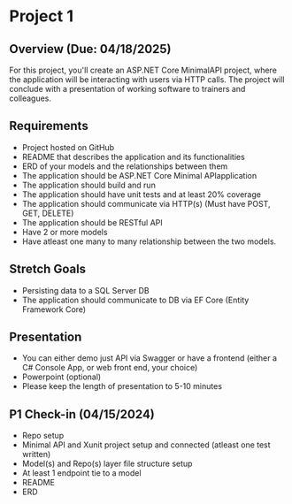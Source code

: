 # Project 1

## Overview (Due: 04/18/2025)

For this project, you'll create an ASP.NET Core MinimalAPI project, where the application will be interacting with users via HTTP calls. The project will conclude with a presentation of working software to trainers and colleagues.

## Requirements

- Project hosted on GitHub
- README that describes the application and its functionalities
- ERD of your models and the relationships between them
- The application should be ASP.NET Core Minimal APIapplication
- The application should build and run
- The application should have unit tests and at least 20% coverage 
- The application should communicate via HTTP(s) (Must have POST, GET, DELETE)
- The application should be RESTful API
- Have 2 or more models
- Have atleast one many to many relationship between the two models.

## Stretch Goals

- Persisting data to a SQL Server DB
- The application should communicate to DB via EF Core (Entity Framework Core)

## Presentation

- You can either demo just API via Swagger or have a frontend (either a C# Console App, or web front end, your choice)
- Powerpoint (optional)
- Please keep the length of presentation to 5-10 minutes

## P1 Check-in  (04/15/2024)

- Repo setup
- Minimal API and Xunit project setup and connected (atleast one test written)
- Model(s) and Repo(s) layer file structure setup
- At least 1 endpoint tie to a model
- README
- ERD
